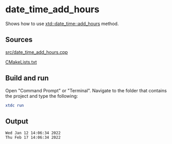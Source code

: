 # date_time_add_hours

Shows how to use [xtd::date_time::add_hours](https://gammasoft71.github.io/xtd/reference_guides/latest/classxtd_1_1date__time.html#a154440d7ac0ca311e6e861481f89bbd5) method.

## Sources

[src/date_time_add_hours.cpp](src/date_time_add_hours.cpp)

[CMakeLists.txt](CMakeLists.txt)

## Build and run

Open "Command Prompt" or "Terminal". Navigate to the folder that contains the project and type the following:

```cmake
xtdc run
```

## Output

```
Wed Jan 12 14:06:34 2022
Thu Feb 17 14:06:34 2022
```

